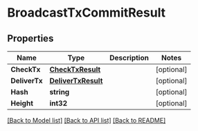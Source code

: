 # BroadcastTxCommitResult

## Properties

Name | Type | Description | Notes
------------ | ------------- | ------------- | -------------
**CheckTx** | [**CheckTxResult**](CheckTxResult.md) |  | [optional] 
**DeliverTx** | [**DeliverTxResult**](DeliverTxResult.md) |  | [optional] 
**Hash** | **string** |  | [optional] 
**Height** | **int32** |  | [optional] 

[[Back to Model list]](../README.md#documentation-for-models) [[Back to API list]](../README.md#documentation-for-api-endpoints) [[Back to README]](../README.md)


